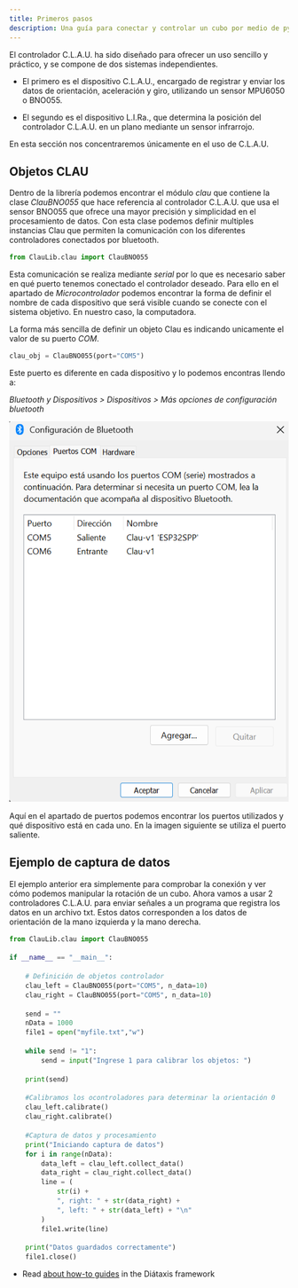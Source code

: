 ```yaml
---
title: Primeros pasos
description: Una guía para conectar y controlar un cubo por medio de python.
---
```


El controlador C.L.A.U. ha sido diseñado para ofrecer un uso sencillo y práctico, y se compone de dos sistemas independientes.

- El primero es el dispositivo C.L.A.U., encargado de registrar y enviar los datos de orientación, aceleración y giro, utilizando un sensor MPU6050 o BNO055.

- El segundo es el dispositivo L.I.Ra., que determina la posición del controlador C.L.A.U. en un plano mediante un sensor infrarrojo.

En esta sección nos concentraremos únicamente en el uso de C.L.A.U.

## Objetos CLAU

Dentro de la librería podemos encontrar el módulo _clau_ que contiene la clase _ClauBNO055_ que hace referencia al controlador C.L.A.U. que usa el sensor BNO055 que ofrece una mayor precisión y simplicidad en el procesamiento de datos.
Con esta clase podemos definir multiples instancias Clau que permiten la comunicación con los diferentes controladores conectados por bluetooth.

```python
from ClauLib.clau import ClauBNO055
```

Esta comunicación se realiza mediante _serial_ por lo que es necesario saber en qué puerto tenemos conectado el controlador deseado.
Para ello en el apartado de _Microcontrolador_ podemos encontrar la forma de definir el nombre de cada dispositivo que será visible cuando se conecte con el sistema objetivo. En nuestro caso, la computadora.

La forma más sencilla de definir un objeto Clau es indicando unicamente el valor de su puerto _COM_.

```python
clau_obj = ClauBNO055(port="COM5")
```

Este puerto es diferente en cada dispositivo y lo podemos encontras llendo a:

_Bluetooth y Dispositivos > Dispositivos > Más opciones de configuración bluetooth_

![Ventana de configuración bluetooth](../../../assets/configBluetooth.png)

Aquí en el apartado de puertos podemos encontrar los puertos utilizados y qué dispositivo está en cada uno. En la imagen siguiente se utiliza el puerto saliente.

## Ejemplo de captura de datos

El ejemplo anterior era simplemente para comprobar la conexión y ver cómo podemos manipular la rotación de un cubo. Ahora vamos a usar 2 controladores C.L.A.U. para enviar señales a un programa que registra los datos en un archivo txt. Estos datos corresponden a los datos de orientación de la mano izquierda y la mano derecha.

```python
from ClauLib.clau import ClauBNO055

if __name__ == "__main__":

    # Definición de objetos controlador
    clau_left = ClauBNO055(port="COM5", n_data=10)
    clau_right = ClauBNO055(port="COM5", n_data=10)

    send = ""
    nData = 1000
    file1 = open("myfile.txt","w")

    while send != "1":
        send = input("Ingrese 1 para calibrar los objetos: ")

    print(send)

    #Calibramos los ocontroladores para determinar la orientación 0
    clau_left.calibrate()
    clau_right.calibrate()

    #Captura de datos y procesamiento
    print("Iniciando captura de datos")
    for i in range(nData):
        data_left = clau_left.collect_data()
        data_right = clau_right.collect_data()
        line = (
            str(i) +
            ", right: " + str(data_right) +
            ", left: " + str(data_left) + "\n"
        )
        file1.write(line)

    print("Datos guardados correctamente")
    file1.close()
```

- Read [about how-to guides](https://diataxis.fr/how-to-guides/) in the Diátaxis framework
